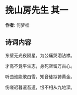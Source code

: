 # 挽山房先生  其一

**作者**: 何梦桂

## 诗词内容

东壁无光夜陨星，为公痛哭泪沾襟。

才高不竟平生志，身死空留万古心。

听曲谁能歌白雪，知音徒拟铸黄金。

伤嗟迟暮邅吾道，恨不相从九地深。

